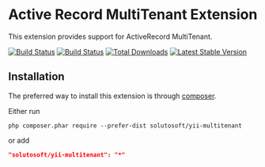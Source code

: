 Active Record MultiTenant Extension
=====================================

This extension provides support for ActiveRecord MultiTenant.

[![Build Status](https://travis-ci.org/solutosoft/yii-multitenant.svg?branch=master)](https://travis-ci.org/solutosoft/yii-multitenant)
[![Build Status](https://scrutinizer-ci.com/g/solutosoft/yii-multitenant/badges/build.png?b=master)](https://scrutinizer-ci.com/g/solutosoft/yii-multitenant/build-status/master)
[![Total Downloads](https://poser.pugx.org/solutosoft/yii-multitenant/downloads.png)](https://packagist.org/packages/yii2tech/ar-softdelete)
[![Latest Stable Version](https://poser.pugx.org/solutosoft/yii-multitenant/v/stable.png)](https://packagist.org/packages/yii2tech/ar-softdelete)

Installation
------------

The preferred way to install this extension is through [composer](http://getcomposer.org/download/).

Either run

```
php composer.phar require --prefer-dist solutosoft/yii-multitenant
```

or add

```json
"solutosoft/yii-multitenant": "*"
```
